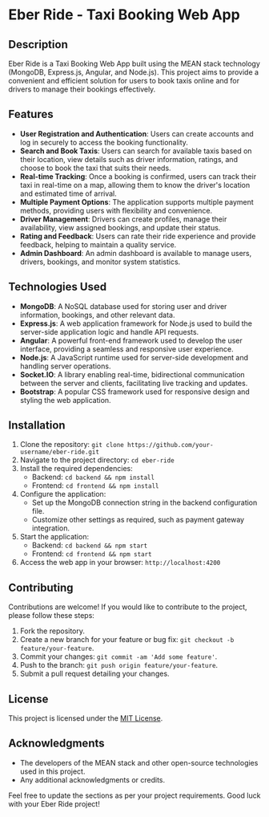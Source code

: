 # Eber Ride - Taxi Booking Web App

## Description
Eber Ride is a Taxi Booking Web App built using the MEAN stack technology (MongoDB, Express.js, Angular, and Node.js). This project aims to provide a convenient and efficient solution for users to book taxis online and for drivers to manage their bookings effectively.

## Features

- **User Registration and Authentication**: Users can create accounts and log in securely to access the booking functionality.
- **Search and Book Taxis**: Users can search for available taxis based on their location, view details such as driver information, ratings, and choose to book the taxi that suits their needs.
- **Real-time Tracking**: Once a booking is confirmed, users can track their taxi in real-time on a map, allowing them to know the driver's location and estimated time of arrival.
- **Multiple Payment Options**: The application supports multiple payment methods, providing users with flexibility and convenience.
- **Driver Management**: Drivers can create profiles, manage their availability, view assigned bookings, and update their status.
- **Rating and Feedback**: Users can rate their ride experience and provide feedback, helping to maintain a quality service.
- **Admin Dashboard**: An admin dashboard is available to manage users, drivers, bookings, and monitor system statistics.

## Technologies Used

- **MongoDB**: A NoSQL database used for storing user and driver information, bookings, and other relevant data.
- **Express.js**: A web application framework for Node.js used to build the server-side application logic and handle API requests.
- **Angular**: A powerful front-end framework used to develop the user interface, providing a seamless and responsive user experience.
- **Node.js**: A JavaScript runtime used for server-side development and handling server operations.
- **Socket.IO**: A library enabling real-time, bidirectional communication between the server and clients, facilitating live tracking and updates.
- **Bootstrap**: A popular CSS framework used for responsive design and styling the web application.

## Installation

1. Clone the repository: `git clone https://github.com/your-username/eber-ride.git`
2. Navigate to the project directory: `cd eber-ride`
3. Install the required dependencies:
   - Backend: `cd backend && npm install`
   - Frontend: `cd frontend && npm install`
4. Configure the application:
   - Set up the MongoDB connection string in the backend configuration file.
   - Customize other settings as required, such as payment gateway integration.
5. Start the application:
   - Backend: `cd backend && npm start`
   - Frontend: `cd frontend && npm start`
6. Access the web app in your browser: `http://localhost:4200`

## Contributing

Contributions are welcome! If you would like to contribute to the project, please follow these steps:

1. Fork the repository.
2. Create a new branch for your feature or bug fix: `git checkout -b feature/your-feature`.
3. Commit your changes: `git commit -am 'Add some feature'`.
4. Push to the branch: `git push origin feature/your-feature`.
5. Submit a pull request detailing your changes.

## License

This project is licensed under the [MIT License](LICENSE).

## Acknowledgments

- The developers of the MEAN stack and other open-source technologies used in this project.
- Any additional acknowledgments or credits.

Feel free to update the sections as per your project requirements. Good luck with your Eber Ride project!
